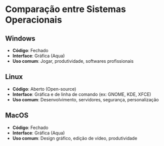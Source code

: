 # Comparação entre Sistemas Operacionais

## Windows
- **Código**: Fechado
- **Interface**: Gráfica (Aqua)
- **Uso comum**: Jogar, produtividade, softwares profissionais

## Linux
- **Código**: Aberto (Open-source)
- **Interface**: Gráfica e de linha de comando (ex: GNOME, KDE, XFCE)
- **Uso comum**: Desenvolvimento, servidores, segurança, personalização

## MacOS
- **Código**: Fechado
- **Interface**: Gráfica (Aqua)
- **Uso comum**: Design gráfico, edição de vídeo, produtividade
